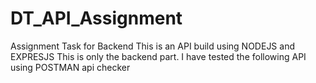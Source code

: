 # DT_API_Assignment
Assignment Task for Backend
This is an API build using NODEJS and EXPRESJS
This is only the backend part.
I have tested the following API using POSTMAN api checker
